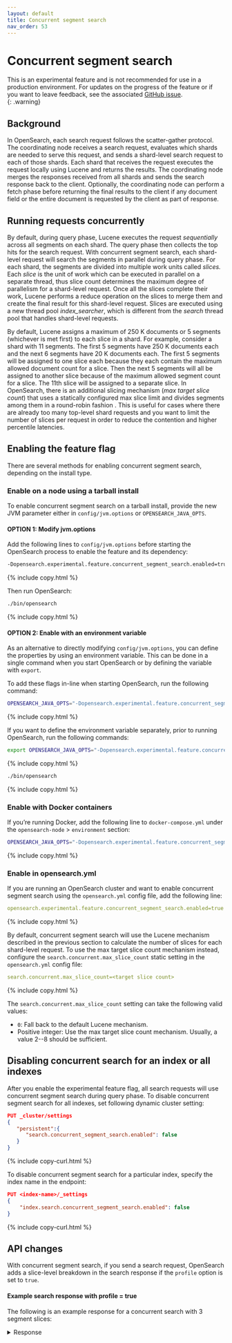 ```yaml
---
layout: default
title: Concurrent segment search
nav_order: 53
---
```


# Concurrent segment search

This is an experimental feature and is not recommended for use in a production environment. For updates on the progress of the feature or if you want to leave feedback, see the associated [GitHub issue](https://github.com/opensearch-project/OpenSearch/issues/2587).    
{: .warning}

## Background

In OpenSearch, each search request follows the scatter-gather protocol. The coordinating node receives a search request, evaluates which shards are needed to serve this request, and sends a shard-level search request to each of those shards. Each shard that receives the request executes the request locally using Lucene and returns the results. The coordinating node merges the responses received from all shards and sends the search response back to the client. Optionally, the coordinating node can perform a fetch phase before returning the final results to the client if any document field or the entire document is requested by the client as part of response.

## Running requests concurrently

By default, during query phase, Lucene executes the request _sequentially_ across all segments on each shard. The query phase then collects the top hits for the search request. With concurrent segment search, each shard-level request will search the segments in parallel during query phase. For each shard, the segments are divided into multiple work units called _slices._ Each _slice_ is the unit of work which can be executed in parallel on a separate thread, thus slice count determines the maximum degree of parallelism for a shard-level request. Once all the slices complete their work, Lucene performs a reduce operation on the slices to merge them and create the final result for this shard-level request. Slices are executed using a new thread pool _index_searcher_, which is different from the _search_ thread pool that handles shard-level requests. 

By default, Lucene assigns a maximum of 250 K documents or 5 segments (whichever is met first) to each slice in a shard. For example, consider a shard with 11 segments. The first 5 segments have 250 K documents each and the next 6 segments have 20 K documents each. The first 5 segments will be assigned to one slice each because they each contain the maximum allowed document count for a slice. Then the next 5 segments will all be assigned to another slice because of the maximum allowed segment count for a slice. The 11th slice will be assigned to a separate slice. In OpenSearch, there is an additional slicing mechanism (_max target slice count_) that uses a statically configured max slice limit and divides segments among them in a round-robin fashion . This is useful for cases where there are already too many top-level shard requests and you want to limit the number of slices per request in order to reduce the contention and higher percentile latencies.

## Enabling the feature flag

There are several methods for enabling concurrent segment search, depending on the install type. 

### Enable on a node using a tarball install

To enable concurrent segment search on a tarball install, provide the new JVM parameter either in `config/jvm.options` or `OPENSEARCH_JAVA_OPTS`.

#### OPTION 1: Modify jvm.options

Add the following lines to `config/jvm.options` before starting the OpenSearch process to enable the feature and its dependency:

```bash
-Dopensearch.experimental.feature.concurrent_segment_search.enabled=true
```
{% include copy.html %}

Then run OpenSearch:

```bash
./bin/opensearch
```
{% include copy.html %}

#### OPTION 2: Enable with an environment variable

As an alternative to directly modifying `config/jvm.options`, you can define the properties by using an environment variable. This can be done in a single command when you start OpenSearch or by defining the variable with `export`.

To add these flags in-line when starting OpenSearch, run the following command:


```bash
OPENSEARCH_JAVA_OPTS="-Dopensearch.experimental.feature.concurrent_segment_search.enabled=true" ./opensearch-{{site.opensearch_version}}/bin/opensearch
```
{% include copy.html %}

If you want to define the environment variable separately, prior to running OpenSearch, run the following commands:

```bash
export OPENSEARCH_JAVA_OPTS="-Dopensearch.experimental.feature.concurrent_segment_search.enabled=true"
```
{% include copy.html %}

```bash
./bin/opensearch
```
{% include copy.html %}

### Enable with Docker containers

If you’re running Docker, add the following line to `docker-compose.yml` under the `opensearch-node` > `environment` section:

```bash
OPENSEARCH_JAVA_OPTS="-Dopensearch.experimental.feature.concurrent_segment_search.enabled=true"
```
{% include copy.html %}

### Enable in opensearch.yml

If you are running an OpenSearch cluster and want to enable concurrent segment search using the `opensearch.yml` config file, add the following line:

```yaml
opensearch.experimental.feature.concurrent_segment_search.enabled=true
```
{% include copy.html %}


By default, concurrent segment search will use the Lucene mechanism described in the previous section to calculate the number of slices for each shard-level request. To use the max target slice count mechanism instead, configure the `search.concurrent.max_slice_count` static setting in the `opensearch.yml` config file:

```yaml
search.concurrent.max_slice_count=<target slice count>
```
{% include copy.html %}

The `search.concurrent.max_slice_count` setting can take the following valid values:
- `0`: Fall back to the default Lucene mechanism.
- Positive integer: Use the max target slice count mechanism. Usually, a value 2--8 should be sufficient.

## Disabling concurrent search for an index or all indexes

After you enable the experimental feature flag, all search requests will use concurrent segment search during query phase. To disable concurrent segment search for all indexes, set following dynamic cluster setting:


```json
PUT _cluster/settings
{
   "persistent":{
      "search.concurrent_segment_search.enabled": false
   }
}
```
{% include copy-curl.html %}

To disable concurrent segment search for a particular index, specify the index name in the endpoint:

```json
PUT <index-name>/_settings
{
    "index.search.concurrent_segment_search.enabled": false
}
```
{% include copy-curl.html %}


## API changes

With concurrent segment search, if you send a search request, OpenSearch adds a slice-level breakdown in the search response if the `profile` option is set to `true`. 

#### Example search response with profile = true

The following is an example response for a concurrent search with 3 segment slices:

<details closed markdown="block">
  <summary>
    Response
  </summary>
  {: .text-delta}

```json
{
  "took": 76,
  "timed_out": false,
  "_shards": {
    "total": 1,
    "successful": 1,
    "skipped": 0,
    "failed": 0
  },
  "hits": {
    "total": {
      "value": 5,
      "relation": "eq"
    },
    "max_score": 1,
    "hits": [
      {
        "_index": "idx",
        "_id": "R0P4cIoBw-T1eu53lQDS",
        "_score": 1,
        "_source": {
          "string_field": "rwRYhBoBvF",
          "number": 4,
          "tag": "less"
        }
      },
      {
        "_index": "idx",
        "_id": "S0P4cIoBw-T1eu53lQDf",
        "_score": 1,
        "_source": {
          "string_field": "LETllfnHeK",
          "number": 7,
          "tag": "less"
        }
      },
      {
        "_index": "idx",
        "_id": "SUP4cIoBw-T1eu53lQDe",
        "_score": 1,
        "_source": {
          "string_field": "rwRYhBoBvF",
          "number": 5,
          "tag": "more"
        }
      },
      {
        "_index": "idx",
        "_id": "SEP4cIoBw-T1eu53lQDd",
        "_score": 1,
        "_source": {
          "string_field": "rwRYhBoBvF",
          "number": 7,
          "tag": "more"
        }
      },
      {
        "_index": "idx",
        "_id": "SkP4cIoBw-T1eu53lQDf",
        "_score": 1,
        "_source": {
          "string_field": "RkeSDVrerp",
          "number": 5,
          "tag": "more"
        }
      }
    ]
  },
  "aggregations": {
    "histo": {
      "buckets": [
        {
          "key": 4,
          "doc_count": 1
        },
        {
          "key": 5,
          "doc_count": 2
        },
        {
          "key": 6,
          "doc_count": 0
        },
        {
          "key": 7,
          "doc_count": 2
        }
      ]
    }
  },
  "profile": {
    "shards": [
      {
        "id": "[Sn2zHhcMTRetEjXvppU8bA][idx][0]",
        "inbound_network_time_in_millis": 0,
        "outbound_network_time_in_millis": 0,
        "searches": [
          {
            "query": [
              {
                "type": "MatchAllDocsQuery",
                "description": "*:*",
                "time_in_nanos": 429246,
                "breakdown": {
                  "set_min_competitive_score_count": 0,
                  "match_count": 0,
                  "shallow_advance_count": 0,
                  "set_min_competitive_score": 0,
                  "next_doc": 5485,
                  "match": 0,
                  "next_doc_count": 5,
                  "score_count": 5,
                  "compute_max_score_count": 0,
                  "compute_max_score": 0,
                  "advance": 3350,
                  "advance_count": 3,
                  "score": 5920,
                  "build_scorer_count": 6,
                  "create_weight": 429246,
                  "shallow_advance": 0,
                  "create_weight_count": 1,
                  "build_scorer": 2221054
                }
              }
            ],
            "rewrite_time": 12442,
            "collector": [
              {
                "name": "QueryCollectorManager",
                "reason": "search_multi",
                "time_in_nanos": 6786930,
                "reduce_time_in_nanos": 5892759,
                "max_slice_time_in_nanos": 5951808,
                "min_slice_time_in_nanos": 5798174,
                "avg_slice_time_in_nanos": 5876588,
                "slice_count": 3,
                "children": [
                  {
                    "name": "SimpleTopDocsCollectorManager",
                    "reason": "search_top_hits",
                    "time_in_nanos": 1340186,
                    "reduce_time_in_nanos": 1084060,
                    "max_slice_time_in_nanos": 457165,
                    "min_slice_time_in_nanos": 433706,
                    "avg_slice_time_in_nanos": 443332,
                    "slice_count": 3
                  },
                  {
                    "name": "NonGlobalAggCollectorManager: [histo]",
                    "reason": "aggregation",
                    "time_in_nanos": 5366791,
                    "reduce_time_in_nanos": 4637260,
                    "max_slice_time_in_nanos": 4526680,
                    "min_slice_time_in_nanos": 4414049,
                    "avg_slice_time_in_nanos": 4487122,
                    "slice_count": 3
                  }
                ]
              }
            ]
          }
        ],
        "aggregations": [
          {
            "type": "NumericHistogramAggregator",
            "description": "histo",
            "time_in_nanos": 16454372,
            "max_slice_time_in_nanos": 7342096,
            "min_slice_time_in_nanos": 4413728,
            "avg_slice_time_in_nanos": 5430066,
            "breakdown": {
              "min_build_leaf_collector": 4320259,
              "build_aggregation_count": 3,
              "post_collection": 9942,
              "max_collect_count": 2,
              "initialize_count": 3,
              "reduce_count": 0,
              "avg_collect": 146319,
              "max_build_aggregation": 2826399,
              "avg_collect_count": 1,
              "max_build_leaf_collector": 4322299,
              "min_build_leaf_collector_count": 1,
              "build_aggregation": 3038635,
              "min_initialize": 1057,
              "max_reduce": 0,
              "build_leaf_collector_count": 3,
              "avg_reduce": 0,
              "min_collect_count": 1,
              "avg_build_leaf_collector_count": 1,
              "avg_build_leaf_collector": 4321197,
              "max_collect": 181266,
              "reduce": 0,
              "avg_build_aggregation": 954896,
              "min_post_collection": 1236,
              "max_initialize": 11603,
              "max_post_collection": 5350,
              "collect_count": 5,
              "avg_post_collection": 2793,
              "avg_initialize": 4860,
              "post_collection_count": 3,
              "build_leaf_collector": 4322299,
              "min_collect": 78519,
              "min_build_aggregation": 8543,
              "initialize": 11971068,
              "max_build_leaf_collector_count": 1,
              "min_reduce": 0,
              "collect": 181838
            },
            "debug": {
              "total_buckets": 1
            }
          }
        ]
      }
    ]
  }
}
```
</details>
